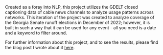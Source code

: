 Created as a foray into NLP, this project utilizes the GDELT closed captioning data of cable news channels to analyze usage patterns across networks. This iteration of the project was created to analyze coverage of the Georgia Senate runoff elections in December of 2022; however, it is built in such a way that it can be used for any event - all you need is a date and a keyword to filter around.

For further information about this project, and to see the results, please find the blog post I wrote about it [here](https://syrchanan.quarto.pub/posts/2022-ga-runoff/).
